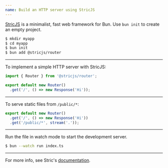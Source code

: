 ```yaml
---
name: Build an HTTP server using StricJS
---
```


[StricJS](https://github.com/bunsvr) is a minimalist, fast web framework for Bun. Use `bun init` to create an empty project.

```bash
$ mkdir myapp
$ cd myapp
$ bun init
$ bun add @stricjs/router
```

---

To implement a simple HTTP server with StricJS:

```ts#index.ts
import { Router } from '@stricjs/router';

export default new Router()
  .get('/', () => new Response('Hi'));
```

---

To serve static files from `/public/*`:

```ts#index.ts
export default new Router()
  .get('/', () => new Response('Hi'))
  .get('/public/*', stream('.'));
```

---

Run the file in watch mode to start the development server.

```bash
$ bun --watch run index.ts
```

---

For more info, see Stric's [documentation](https://stricjs.gitbook.io/docs).
